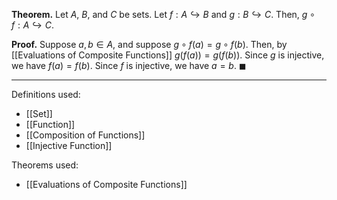 **Theorem.** Let $A$, $B$, and $C$ be sets. Let $f:A\hookrightarrow B$ and $g:B\hookrightarrow C$. Then, $g\circ f:A\hookrightarrow C$.

**Proof.** Suppose $a,b\in A$, and suppose $g\circ f(a)=g\circ f(b)$. Then, by [[Evaluations of Composite Functions]] $g(f(a))=g(f(b))$. Since $g$ is injective, we have $f(a)=f(b)$. Since $f$ is injective, we have $a=b$. $\blacksquare$
***
Definitions used:
- [[Set]]
- [[Function]]
- [[Composition of Functions]]
- [[Injective Function]]

Theorems used:
- [[Evaluations of Composite Functions]]